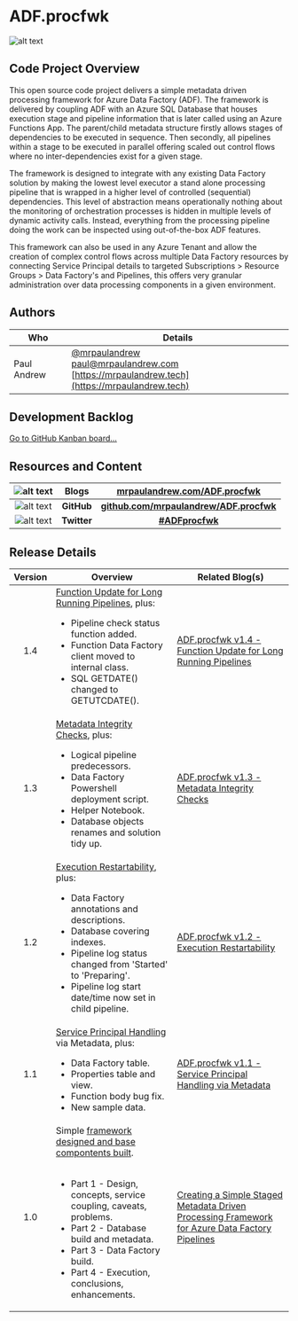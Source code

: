# ADF.procfwk

![alt text](https://mrpaulandrew.files.wordpress.com/2020/03/adfprocfwk-icon.png "ADF.procfwk Icon")

## Code Project Overview

This open source code project delivers a simple metadata driven processing framework for Azure Data Factory (ADF). The framework is delivered by coupling ADF with an Azure SQL Database that houses execution stage and pipeline information that is later called using an Azure Functions App. The parent/child metadata structure firstly allows stages of dependencies to be executed in sequence. Then secondly, all pipelines within a stage to be executed in parallel offering scaled out control flows where no inter-dependencies exist for a given stage.

The framework is designed to integrate with any existing Data Factory solution by making the lowest level executor a stand alone processing pipeline that is wrapped in a higher level of controlled (sequential) dependencies. This level of abstraction means operationally nothing about the monitoring of orchestration processes is hidden in multiple levels of dynamic activity calls. Instead, everything from the processing pipeline doing the work can be inspected using out-of-the-box ADF features.

This framework can also be used in any Azure Tenant and allow the creation of complex control flows across multiple Data Factory resources by connecting Service Principal details to targeted Subscriptions > Resource Groups > Data Factory's and Pipelines, this offers very granular administration over data processing components in a given environment.

 ## Authors

| Who | Details |
|------------|-------------|
|Paul Andrew |[@mrpaulandrew](https://twitter.com/mrpaulandrew)<br/>[paul@mrpaulandrew.com](mailto:paul@mrpaulandrew.com)<br/>[https://mrpaulandrew.tech](https://mrpaulandrew.tech)|

## Development Backlog
[Go to GitHub Kanban board...](https://github.com/mrpaulandrew/ADF.procfwk/projects/1)

## Resources and Content

| ![alt text](https://mrpaulandrew.files.wordpress.com/2020/03/azure-square-logo.png?w=75 "Blog Icon") | Blogs |[mrpaulandrew.com/ADF.procfwk](https://mrpaulandrew.com/category/azure/data-factory/adf-procfwk/)|
|:----:|:----:|:----:|
| ![alt text](https://mrpaulandrew.files.wordpress.com/2018/11/github-icon.png?w=75 "GitHub Icon") | **GitHub** |**[github.com/mrpaulandrew/ADF.procfwk](https://github.com/mrpaulandrew/ADF.procfwk)**  |
| ![alt text](https://mrpaulandrew.files.wordpress.com/2020/03/twitterlogo.png?w=75 "Twitter Icon") | **Twitter** |**[#ADFprocfwk](https://twitter.com/search?q=%23ADFprocfwk&amp;src=hashtag_click)** |

## Release Details

| Version | Overview | Related Blog(s) |
|:----:|--------------|--------|
| 1.4 |<u>Function Update for Long Running Pipelines</u>, plus:<ul><li>Pipeline check status function added.</li><li>Function Data Factory client moved to internal class.</li><li>SQL GETDATE() changed to GETUTCDATE().</li></li>  |[ADF.procfwk v1.4 - Function Update for Long Running Pipelines](https://mrpaulandrew.com) |
| 1.3 |<u>Metadata Integrity Checks</u>, plus: <ul><li>Logical pipeline predecessors.</li><li>Data Factory Powershell deployment script.</li><li>Helper Notebook.</li><li>Database objects renames and solution tidy up.</li></ul> |[ADF.procfwk v1.3 - Metadata Integrity Checks](https://mrpaulandrew.com/2020/04/07/adf-procfwk-v1-3-metadata-integrity-checks/)  |
| 1.2 |<u>Execution Restartability</u>, plus: <ul><li>Data Factory annotations and descriptions.</li><li>Database covering indexes.</li><li>Pipeline log status changed from 'Started' to 'Preparing'.</li><li>Pipeline log start date/time now set in child pipeline.</li></ul> |[ADF.procfwk v1.2 - Execution Restartability](https://mrpaulandrew.com/2020/03/24/adf-procfwk-v1-2-execution-restartability/)  |
| 1.1 |<u>Service Principal Handling</u> via Metadata, plus: <ul><li>Data Factory table.</li><li>Properties table and view.</li><li>Function body bug fix.</li><li>New sample data.</li></ul> |[ADF.procfwk v1.1 - Service Principal Handling via Metadata](https://mrpaulandrew.com/2020/03/17/adf-procfwk-v1-1-service-principal-handling-via-metadata/) |
| 1.0 |Simple <u>framework designed and base compontents built</u>.<br/><br/><ul><li>Part 1 - Design, concepts, service coupling, caveats, problems.</li><li>Part 2 - Database build and metadata.</li><li>Part 3 - Data Factory build.</li><li>Part 4 - Execution, conclusions, enhancements.</li></ul>|[Creating a Simple Staged Metadata Driven Processing Framework for Azure Data Factory Pipelines](https://mrpaulandrew.com/2020/02/25/creating-a-simple-staged-metadata-driven-processing-framework-for-azure-data-factory-pipelines-part-1-of-4/) |